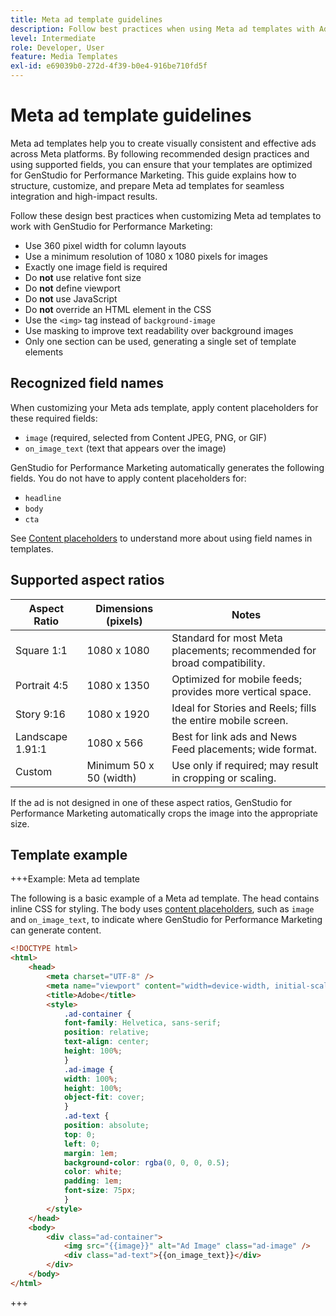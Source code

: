 ```yaml
---
title: Meta ad template guidelines
description: Follow best practices when using Meta ad templates with Adobe GenStudio for Performance Marketing.
level: Intermediate
role: Developer, User
feature: Media Templates
exl-id: e69039b0-272d-4f39-b0e4-916be710fd5f
---
```

# Meta ad template guidelines

Meta ad templates help you to create visually consistent and effective ads across Meta platforms. By following recommended design practices and using supported fields, you can ensure that your templates are optimized for GenStudio for Performance Marketing. This guide explains how to structure, customize, and prepare Meta ad templates for seamless integration and high-impact results.

Follow these design best practices when customizing Meta ad templates to work with GenStudio for Performance Marketing:

- Use 360 pixel width for column layouts
- Use a minimum resolution of 1080 x 1080 pixels for images
- Exactly one image field is required
- Do **not** use relative font size
- Do **not** define viewport
- Do **not** use JavaScript
- Do **not** override an HTML element in the CSS
- Use the `<img>` tag instead of `background-image`
- Use masking to improve text readability over background images
- Only one section can be used, generating a single set of template elements

## Recognized field names

When customizing your Meta ads template, apply content placeholders for these required fields:

- `image` (required, selected from Content JPEG, PNG, or GIF)
- `on_image_text` (text that appears over the image)

GenStudio for Performance Marketing automatically generates the following fields. You do not have to apply content placeholders for:

- `headline`
- `body`
- `cta`

See [Content placeholders](/help/user-guide/content/customize-template.md#content-placeholders) to understand more about using field names in templates.

## Supported aspect ratios

| Aspect Ratio     | Dimensions (pixels)        | Notes                                                                 |
|------------------|----------------------------|-----------------------------------------------------------------------|
| Square 1:1       | 1080 x 1080                | Standard for most Meta placements; recommended for broad compatibility.|
| Portrait 4:5     | 1080 x 1350                | Optimized for mobile feeds; provides more vertical space.             |
| Story 9:16       | 1080 x 1920                | Ideal for Stories and Reels; fills the entire mobile screen.          |
| Landscape 1.91:1 | 1080 x 566                 | Best for link ads and News Feed placements; wide format.              |
| Custom           | Minimum 50 x 50 (width)    | Use only if required; may result in cropping or scaling.              |

If the ad is not designed in one of these aspect ratios, GenStudio for Performance Marketing automatically crops the image into the appropriate size.

## Template example

+++Example: Meta ad template

<!-- Does this need to be a precise size? -->

The following is a basic example of a Meta ad template. The head contains inline CSS for styling. The body uses [content placeholders](#content-placeholders), such as `image` and `on_image_text`, to indicate where GenStudio for Performance Marketing can generate content.

```html {line-numbers="true" highlight="33"}
<!DOCTYPE html>
<html>
    <head>
        <meta charset="UTF-8" />
        <meta name="viewport" content="width=device-width, initial-scale=1.0" />
        <title>Adobe</title>
        <style>
            .ad-container {
            font-family: Helvetica, sans-serif;
            position: relative;
            text-align: center;
            height: 100%;
            }
            .ad-image {
            width: 100%;
            height: 100%;
            object-fit: cover;
            }
            .ad-text {
            position: absolute;
            top: 0;
            left: 0;
            margin: 1em;
            background-color: rgba(0, 0, 0, 0.5);
            color: white;
            padding: 1em;
            font-size: 75px;
            }
        </style>
    </head>
    <body>
        <div class="ad-container">
            <img src="{{image}}" alt="Ad Image" class="ad-image" />
            <div class="ad-text">{{on_image_text}}</div>
        </div>
    </body>
</html>
```

+++
